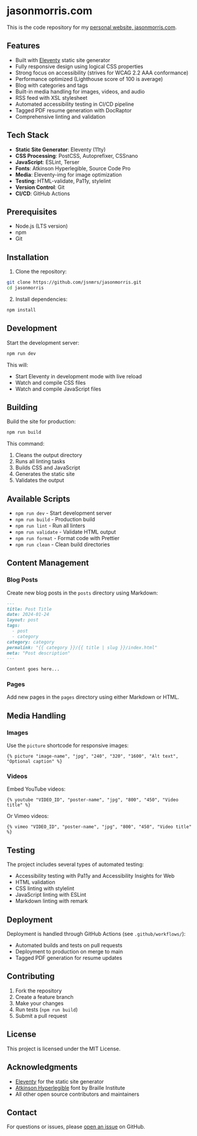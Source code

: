 # jasonmorris.com

This is the code repository for my [personal website, jasonmorris.com](https://jasonmorris.com).

## Features

- Built with [Eleventy](https://www.11ty.dev/) static site generator
- Fully responsive design using logical CSS properties
- Strong focus on accessibility (strives for WCAG 2.2 AAA conformance)
- Performance optimized (Lighthouse score of 100 is average)
- Blog with categories and tags
- Built-in media handling for images, videos, and audio
- RSS feed with XSL stylesheet
- Automated accessibility testing in CI/CD pipeline
- Tagged PDF resume generation with DocRaptor
- Comprehensive linting and validation

## Tech Stack

- **Static Site Generator**: Eleventy (11ty)
- **CSS Processing**: PostCSS, Autoprefixer, CSSnano
- **JavaScript**: ESLint, Terser
- **Fonts**: Atkinson Hyperlegible, Source Code Pro
- **Media**: Eleventy-img for image optimization
- **Testing**: HTML-validate, Pa11y, stylelint
- **Version Control**: Git
- **CI/CD**: GitHub Actions

## Prerequisites

- Node.js (LTS version)
- npm
- Git

## Installation

1. Clone the repository:

```bash
git clone https://github.com/jsnmrs/jasonmorris.git
cd jasonmorris
```

2. Install dependencies:

```bash
npm install
```

## Development

Start the development server:

```bash
npm run dev
```

This will:

- Start Eleventy in development mode with live reload
- Watch and compile CSS files
- Watch and compile JavaScript files

## Building

Build the site for production:

```bash
npm run build
```

This command:

1. Cleans the output directory
2. Runs all linting tasks
3. Builds CSS and JavaScript
4. Generates the static site
5. Validates the output

## Available Scripts

- `npm run dev` - Start development server
- `npm run build` - Production build
- `npm run lint` - Run all linters
- `npm run validate` - Validate HTML output
- `npm run format` - Format code with Prettier
- `npm run clean` - Clean build directories

## Content Management

### Blog Posts

Create new blog posts in the `posts` directory using Markdown:

```markdown
---
title: Post Title
date: 2024-01-24
layout: post
tags:
  - post
  - category
category: category
permalink: "{{ category }}/{{ title | slug }}/index.html"
meta: "Post description"
---

Content goes here...
```

### Pages

Add new pages in the `pages` directory using either Markdown or HTML.

## Media Handling

### Images

Use the `picture` shortcode for responsive images:

```liquid
{% picture "image-name", "jpg", "240", "320", "1600", "Alt text", "Optional caption" %}
```

### Videos

Embed YouTube videos:

```liquid
{% youtube "VIDEO_ID", "poster-name", "jpg", "800", "450", "Video title" %}
```

Or Vimeo videos:

```liquid
{% vimeo "VIDEO_ID", "poster-name", "jpg", "800", "450", "Video title" %}
```

## Testing

The project includes several types of automated testing:

- Accessibility testing with Pa11y and Accessibility Insights for Web
- HTML validation
- CSS linting with stylelint
- JavaScript linting with ESLint
- Markdown linting with remark

## Deployment

Deployment is handled through GitHub Actions (see `.github/workflows/`):

- Automated builds and tests on pull requests
- Deployment to production on merge to main
- Tagged PDF generation for resume updates

## Contributing

1. Fork the repository
2. Create a feature branch
3. Make your changes
4. Run tests (`npm run build`)
5. Submit a pull request

## License

This project is licensed under the MIT License.

## Acknowledgments

- [Eleventy](https://www.11ty.dev/) for the static site generator
- [Atkinson Hyperlegible](https://brailleinstitute.org/freefont) font by Braille Institute
- All other open source contributors and maintainers

## Contact

For questions or issues, please [open an issue](https://github.com/jsnmrs/jasonmorris/issues) on GitHub.
